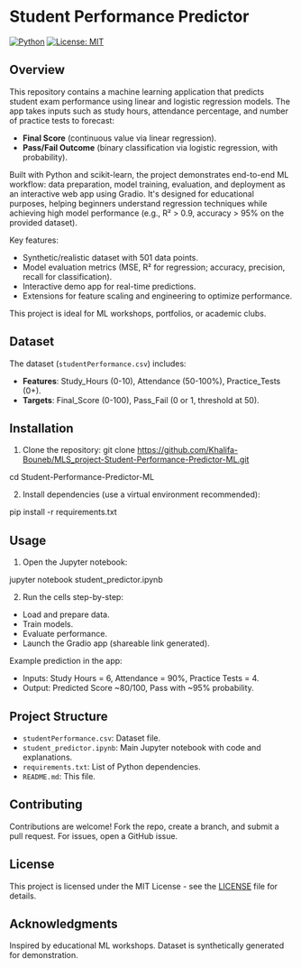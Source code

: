 # Student Performance Predictor

[![Python](https://img.shields.io/badge/Python-3.8%2B-blue.svg)](https://www.python.org/downloads/) [![License: MIT](https://img.shields.io/badge/License-MIT-yellow.svg)](https://opensource.org/licenses/MIT)

## Overview

This repository contains a machine learning application that predicts student exam performance using linear and logistic regression models. The app takes inputs such as study hours, attendance percentage, and number of practice tests to forecast:
- **Final Score** (continuous value via linear regression).
- **Pass/Fail Outcome** (binary classification via logistic regression, with probability).

Built with Python and scikit-learn, the project demonstrates end-to-end ML workflow: data preparation, model training, evaluation, and deployment as an interactive web app using Gradio. It's designed for educational purposes, helping beginners understand regression techniques while achieving high model performance (e.g., R² > 0.9, accuracy > 95% on the provided dataset).

Key features:
- Synthetic/realistic dataset with 501 data points.
- Model evaluation metrics (MSE, R² for regression; accuracy, precision, recall for classification).
- Interactive demo app for real-time predictions.
- Extensions for feature scaling and engineering to optimize performance.

This project is ideal for ML workshops, portfolios, or academic clubs.

## Dataset
The dataset (`studentPerformance.csv`) includes:
- **Features**: Study_Hours (0-10), Attendance (50-100%), Practice_Tests (0+).
- **Targets**: Final_Score (0-100), Pass_Fail (0 or 1, threshold at 50).
## Installation

1. Clone the repository:
git clone https://github.com/Khalifa-Bouneb/MLS_project-Student-Performance-Predictor-ML.git

cd Student-Performance-Predictor-ML

2. Install dependencies (use a virtual environment recommended):

pip install -r requirements.txt

## Usage

1. Open the Jupyter notebook:

jupyter notebook student_predictor.ipynb

2. Run the cells step-by-step:
- Load and prepare data.
- Train models.
- Evaluate performance.
- Launch the Gradio app (shareable link generated).

Example prediction in the app:
- Inputs: Study Hours = 6, Attendance = 90%, Practice Tests = 4.
- Output: Predicted Score ~80/100, Pass with ~95% probability.

## Project Structure
- `studentPerformance.csv`: Dataset file.
- `student_predictor.ipynb`: Main Jupyter notebook with code and explanations.
- `requirements.txt`: List of Python dependencies.
- `README.md`: This file.

## Contributing
Contributions are welcome! Fork the repo, create a branch, and submit a pull request. For issues, open a GitHub issue.

## License
This project is licensed under the MIT License - see the [LICENSE](LICENSE) file for details.

## Acknowledgments
Inspired by educational ML workshops. Dataset is synthetically generated for demonstration.

